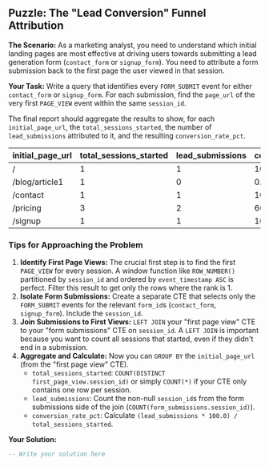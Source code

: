 ## Puzzle: The "Lead Conversion" Funnel Attribution

**The Scenario:** As a marketing analyst, you need to understand which initial landing pages are most effective at driving users towards submitting a lead generation form (`contact_form` or `signup_form`). You need to attribute a form submission back to the first page the user viewed in that session.

**Your Task:** Write a query that identifies every `FORM_SUBMIT` event for either `contact_form` or `signup_form`. For each submission, find the `page_url` of the very first `PAGE_VIEW` event within the same `session_id`.

The final report should aggregate the results to show, for each `initial_page_url`, the `total_sessions_started`, the number of `lead_submissions` attributed to it, and the resulting `conversion_rate_pct`.

| **initial_page_url** | **total_sessions_started** | **lead_submissions** | **conversion_rate_pct** |
| -------------------------- | -------------------------------- | -------------------------- | ----------------------------- |
| /                          | 1                                | 1                          | 100.00                        |
| /blog/article1             | 1                                | 0                          | 0.00                          |
| /contact                   | 1                                | 1                          | 100.00                        |
| /pricing                   | 3                                | 2                          | 66.67                         |
| /signup                    | 1                                | 1                          | 100.00                        |

### Tips for Approaching the Problem

1. **Identify First Page Views:** The crucial first step is to find the first `PAGE_VIEW` for every session. A window function like `ROW_NUMBER()` partitioned by `session_id` and ordered by `event_timestamp ASC` is perfect. Filter this result to get only the rows where the rank is 1.
2. **Isolate Form Submissions:** Create a separate CTE that selects only the `FORM_SUBMIT` events for the relevant `form_id`s (`contact_form`, `signup_form`). Include the `session_id`.
3. **Join Submissions to First Views:** `LEFT JOIN` your "first page view" CTE to your "form submissions" CTE on `session_id`. A `LEFT JOIN` is important because you want to count all sessions that started, even if they didn't end in a submission.
4. **Aggregate and Calculate:** Now you can `GROUP BY` the `initial_page_url` (from the "first page view" CTE).
   * `total_sessions_started`: `COUNT(DISTINCT first_page_view.session_id)` or simply `COUNT(*)` if your CTE only contains one row per session.
   * `lead_submissions`: Count the non-null `session_id`s from the form submissions side of the join (`COUNT(form_submissions.session_id)`).
   * `conversion_rate_pct`: Calculate `(lead_submissions * 100.0) / total_sessions_started`.

**Your Solution:**

```sql
-- Write your solution here
```
